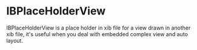 # IBPlaceHolderView
IBPlaceHolderView is a place holder in xib file for a view drawn in another xib file, it's useful when you deal with embedded complex view and auto layout.
